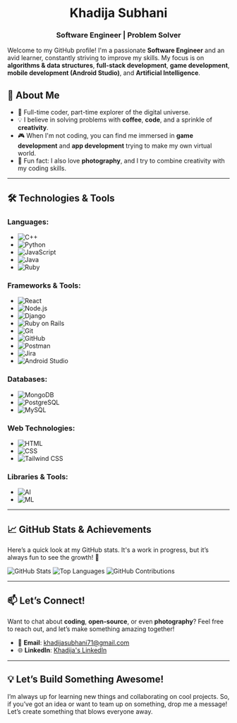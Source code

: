 # **<div align="center">Khadija Subhani</div>**

### **<div align="center">Software Engineer | Problem Solver</div>**

Welcome to my GitHub profile! I'm a passionate **Software Engineer** and an avid learner, constantly striving to improve my skills. My focus is on **algorithms & data structures**, **full-stack development**, **game development**, **mobile development (Android Studio)**, and **Artificial Intelligence**.

## 🚀 About Me

- 🌟 Full-time coder, part-time explorer of the digital universe.
- 💡 I believe in solving problems with **coffee**, **code**, and a sprinkle of **creativity**.
- 🎮 When I'm not coding, you can find me immersed in **game development** and **app development** trying to make my own virtual world.
- 📸 Fun fact: I also love **photography**, and I try to combine creativity with my coding skills.

---

## 🛠️ **Technologies & Tools**

### **Languages**:
- ![C++](https://img.shields.io/badge/C++-00599C?style=for-the-badge&logo=cplusplus&logoColor=white)
- ![Python](https://img.shields.io/badge/Python-3776AB?style=for-the-badge&logo=python&logoColor=white)
- ![JavaScript](https://img.shields.io/badge/JavaScript-F7DF1E?style=for-the-badge&logo=javascript&logoColor=black)
- ![Java](https://img.shields.io/badge/Java-007396?style=for-the-badge&logo=java&logoColor=white)
- ![Ruby](https://img.shields.io/badge/Ruby-CC342D?style=for-the-badge&logo=ruby&logoColor=white)

### **Frameworks & Tools**:
- ![React](https://img.shields.io/badge/React-61DAFB?style=for-the-badge&logo=react&logoColor=black)
- ![Node.js](https://img.shields.io/badge/Node.js-339933?style=for-the-badge&logo=node.js&logoColor=white)
- ![Django](https://img.shields.io/badge/Django-092E20?style=for-the-badge&logo=django&logoColor=white)
- ![Ruby on Rails](https://img.shields.io/badge/Ruby_on_Rails-CC0000?style=for-the-badge&logo=ruby-on-rails&logoColor=white)
- ![Git](https://img.shields.io/badge/Git-F05032?style=for-the-badge&logo=git&logoColor=white)
- ![GitHub](https://img.shields.io/badge/GitHub-181717?style=for-the-badge&logo=github&logoColor=white)
- ![Postman](https://img.shields.io/badge/Postman-FF6C37?style=for-the-badge&logo=postman&logoColor=white)
- ![Jira](https://img.shields.io/badge/Jira-0052CC?style=for-the-badge&logo=jira&logoColor=white)
- ![Android Studio](https://img.shields.io/badge/Android%20Studio-3DDC84?style=for-the-badge&logo=android-studio&logoColor=white)

### **Databases**:
- ![MongoDB](https://img.shields.io/badge/MongoDB-47A248?style=for-the-badge&logo=mongodb&logoColor=white)
- ![PostgreSQL](https://img.shields.io/badge/PostgreSQL-336791?style=for-the-badge&logo=postgresql&logoColor=white)
- ![MySQL](https://img.shields.io/badge/MySQL-4479A1?style=for-the-badge&logo=mysql&logoColor=white)

### **Web Technologies**:
- ![HTML](https://img.shields.io/badge/HTML-E34F26?style=for-the-badge&logo=html5&logoColor=white)
- ![CSS](https://img.shields.io/badge/CSS-1572B6?style=for-the-badge&logo=css3&logoColor=white)
- ![Tailwind CSS](https://img.shields.io/badge/Tailwind%20CSS-06B6D4?style=for-the-badge&logo=tailwindcss&logoColor=white)

### **Libraries & Tools**:
- ![AI](https://img.shields.io/badge/AI-FF6F61?style=for-the-badge&logo=tensorflow&logoColor=white)
- ![ML](https://img.shields.io/badge/ML-FFB7C5?style=for-the-badge&logo=ml&logoColor=white)

---

## 📈 GitHub Stats & Achievements

Here’s a quick look at my GitHub stats. It's a work in progress, but it’s always fun to see the growth! 🚀

![GitHub Stats](https://github-readme-stats.vercel.app/api?username=khadijayy&show_icons=true&hide_title=true&count_private=true&theme=radical)
![Top Languages](https://github-readme-stats.vercel.app/api/top-langs/?username=khadijayy&layout=compact&count_private=true&theme=radical)
![GitHub Contributions](https://github-readme-streak-stats.herokuapp.com/?username=khadijayy&theme=radical)

---

## 📫 **Let’s Connect!**

Want to chat about **coding**, **open-source**, or even **photography**? Feel free to reach out, and let’s make something amazing together!

- 📧 **Email**: khadijasubhani71@gmail.com
- 🌐 **LinkedIn**: [Khadija's LinkedIn](https://www.linkedin.com/in/your-linkedin/)

---

## 💡 **Let’s Build Something Awesome!**

I’m always up for learning new things and collaborating on cool projects. So, if you’ve got an idea or want to team up on something, drop me a message! Let’s create something that blows everyone away.  
